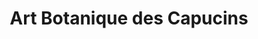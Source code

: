 ---
title: "Art Botanique des Capucins"
url: /compiegne/art-botanique-des-capucins/
shop: Blumen
---